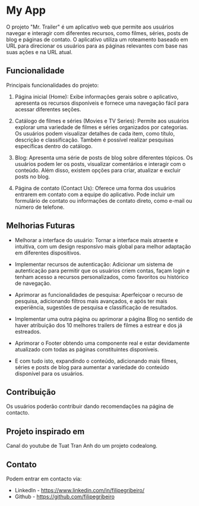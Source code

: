 # My App

O projeto "Mr. Trailer" é um aplicativo web que permite aos usuários navegar e interagir com diferentes recursos, como filmes, séries, posts de blog e páginas de contato. O aplicativo utiliza um roteamento baseado em URL para direcionar os usuários para as páginas relevantes com base nas suas ações e na URL atual.

## Funcionalidade

Principais funcionalidades do projeto:

1. Página inicial (Home): Exibe informações gerais sobre o aplicativo, apresenta os recursos disponíveis e fornece uma navegação fácil para acessar diferentes seções.

2. Catálogo de filmes e séries (Movies e TV Series): Permite aos usuários explorar uma variedade de filmes e séries organizados por categorias. Os usuários podem visualizar detalhes de cada item, como título, descrição e classificação. Também é possível realizar pesquisas específicas dentro do catálogo.

3. Blog: Apresenta uma série de posts de blog sobre diferentes tópicos. Os usuários podem ler os posts, visualizar comentários e interagir com o conteúdo. Além disso, existem opções para criar, atualizar e excluir posts no blog.

4. Página de contato (Contact Us): Oferece uma forma dos usuários entrarem em contato com a equipe do aplicativo. Pode incluir um formulário de contato ou informações de contato direto, como e-mail ou número de telefone.

## Melhorias Futuras

- Melhorar a interface do usuário: Tornar a interface mais atraente e intuitiva, com um design responsivo mais global para melhor adaptação em diferentes dispositivos.

- Implementar recursos de autenticação: Adicionar um sistema de autenticação para permitir que os usuários criem contas, façam login e tenham acesso a recursos personalizados, como favoritos ou histórico de navegação.

- Aprimorar as funcionalidades de pesquisa: Aperfeiçoar o recurso de pesquisa, adicionando filtros mais avançados, e após ter mais experiência, sugestões de pesquisa e classificação de resultados.

- Implementar uma outra página ou aprimorar a página Blog no sentido de haver atribuição dos 10 melhores trailers de filmes a estrear e dos já estreados.

- Aprimorar o Footer obtendo uma componente real e estar devidamente atualizado com todas as páginas constituintes disponíveis.

- E com tudo isto, expandindo o conteúdo, adicionando mais filmes, séries e posts de blog para aumentar a variedade do conteúdo disponível para os usuários.

## Contribuição

Os usuários poderão contribuir dando recomendações na página de contacto.

## Projeto inspirado em

Canal do youtube de Tuat Tran Anh do um projeto codealong.

## Contato

Podem entrar em contacto via:

- LinkedIn - https://www.linkedin.com/in/filipegribeiro/
- Github - https://github.com/filipegribeiro
